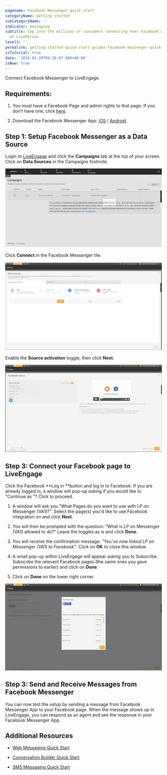 ```yaml
---
pagename: Facebook Messenger quick start
categoryName: Getting started
subCategoryName: ''
indicator: messaging
subtitle: Tap into the millions of consumers connecting over Facebook using the power
  of LivePerson
level3: ''
permalink: getting-started-quick-start-guides-facebook-messenger-quick-start.html
isTutorial: true
date: '2019-01-20T09:10:07.000+00:00'
isNew: true
---
```


Connect Facebook Messenger to LiveEngage.

## Requirements:

1. You must have a Facebook Page and admin rights to that page. If you don’t have one, click [here](https://www.facebook.com/pages/creation/).

2. Download the Facebook Messenger App:  [iOS](https://itunes.apple.com/us/app/messenger/id454638411) / [Android](https://play.google.com/store/apps/details?id=com.facebook.orca&hl=en).

## Step 1: Setup Facebook Messenger as a Data Source

Login to [LiveEngage](https://authentication.liveperson.net/) and click the **Campaigns** tab at the top of your screen. Click on **Data Sources** in the Campaigns footnote.

![](img/data-sources.png)

Click **Connect** in the Facebook Messenger tile.

![](/img/facebook-messenger-1.png)

Enable the **Source activation** toggle, then click **Next.**

![](/img/facebook-messenger-2.png)

## Step 3: Connect your Facebook page to LiveEngage

Click the Facebook **Log in **button and log in to Facebook. If you are already logged in, a window will pop-up asking if you would like to "Continue as <your name>"? Click to proceed.

1. A window will ask you "What Pages do you want to use with LP on Messenger (VA1)?". Select the page(s) you'd like to use Facebook integration on and click **Next**.

2. You will then be prompted with the question: "What is LP on Messenger (VA1) allowed to do?" Leave the toggles as is and click **Done.**

3. You will receive the confirmation message: *"You’ve now linked LP on Messenger (VA1) to Facebook"*. Click on **OK** to close this window.

4. A small pop-up within LiveEngage will appear asking you to Subscribe. Subscribe the relevant Facebook pages (the same ones you gave permissions to earlier) and click on **Done**.

5. Click on **Done** on the lower right corner.

![](/img/facebook-messenger-4.png)

## Step 3: Send and Receive Messages from Facebook Messenger

You can now test the setup by sending a message from Facebook Messenger App to your Facebook page. When the message shows up in LiveEngage, you can respond as an agent and see the response in your Facebook Messenger App.

## Additional Resources

* [Web Messaging Quick Start](https://knowledge.liveperson.com/getting-started-quick-start-guides-messaging-quick-start.html)

* [Conversation Builder Quick Start](https://knowledge.liveperson.com/getting-started-quick-start-guides-bots-quick-start.html)

* [SMS Messaging Quick Start](https://knowledge.liveperson.com/getting-started-quick-start-guides-twilio-sms-quick-start.html)
